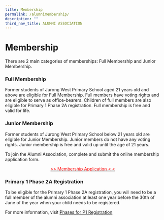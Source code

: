 ```yaml
---
title: Membership
permalink: /alumnimembership/
description: ""
third_nav_title: ALUMNI ASSOCIATION
---
```

# Membership
There are 2 main categories of memberships: Full Membership and Junior Membership.

### Full Membership

Former students of Jurong West Primary School aged 21 years old and above are eligible for Full Membership. Full members have voting rights and are eligible to serve as office-bearers. Children of full members are also eligible for Primary 1 Phase 2A registration. Full membership is free and valid for life.

### Junior Membership

Former students of Jurong West Primary School below 21 years old are eligible for Junior Membership. Junior members do not have any voting rights. Junior membership is free and valid up until the age of 21 years.

To join the Alumni Association, complete and submit the online membership application form.

<p style = "text-align:center;">
	<a href="https://goo.gl/forms/A4423pqTTSMALgKz2" target = "_blank">
		<span style = "color: #FF0000" >>> Membership Application < < </span>
	</a>
</p>

### Primary 1 Phase 2A Registration

To be eligible for the Primary 1 Phase 2A registration, you will need to be a full member of the alumni association at least one year before the 30th of June of the year when your child needs to be registered. 



For more information, visit [Phases for P1 Registration](https://www.moe.gov.sg/admissions/primary-one-registration/phases)